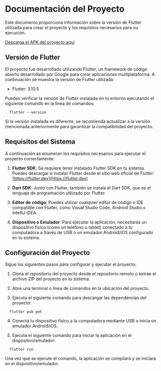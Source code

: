 # Documentación del Proyecto

Este documento proporciona información sobre la versión de Flutter utilizada para crear el proyecto y los requisitos necesarios para su ejecución.

[Descarga el APK del proyecto aquí](prueba_tecnica_ueno/apk/)


## Versión de Flutter

El proyecto fue desarrollado utilizando Flutter, un framework de código abierto desarrollado por Google para crear aplicaciones multiplataforma. A continuación se muestra la versión de Flutter utilizada:

- Flutter: 3.10.5

Puedes verificar la versión de Flutter instalada en tu entorno ejecutando el siguiente comando en la línea de comandos:

```
  flutter --version
```

Si la versión instalada es diferente, se recomienda actualizar a la versión mencionada anteriormente para garantizar la compatibilidad del proyecto.

## Requisitos del Sistema

A continuación se enumeran los requisitos necesarios para ejecutar el proyecto correctamente:

1. **Flutter SDK**: Se requiere tener instalado Flutter SDK en tu sistema. Puedes descargar e instalar Flutter desde el sitio web oficial de Flutter: [https://flutter.dev](https://flutter.dev)

2. **Dart SDK**: Junto con Flutter, también se instala el Dart SDK, que es el lenguaje de programación utilizado por Flutter.

3. **Editor de código**: Puedes utilizar cualquier editor de código o IDE compatible con Flutter, como Visual Studio Code, Android Studio o IntelliJ IDEA.

4. **Dispositivo o Emulador**: Para ejecutar la aplicación, necesitarás un dispositivo físico (como un teléfono o tablet) conectado a tu computadora a través de USB o un emulador Android/iOS configurado en tu sistema.

## Configuración del Proyecto

Sigue los siguientes pasos para configurar y ejecutar el proyecto:

1. Clona el repositorio del proyecto desde el repositorio remoto o extrae el archivo ZIP del proyecto en tu sistema.

2. Abre una terminal o línea de comandos en la ubicación del proyecto.

3. Ejecuta el siguiente comando para descargar las dependencias del proyecto:

```
  flutter pub get
```

4. Conecta tu dispositivo físico a la computadora mediante USB o inicia un emulador Android/iOS.

5. Ejecuta el siguiente comando para iniciar la aplicación en el dispositivo/emulador:

```
  flutter run
```

Una vez que se ejecute el comando, la aplicación se compilará y se iniciará en el dispositivo/emulador.
